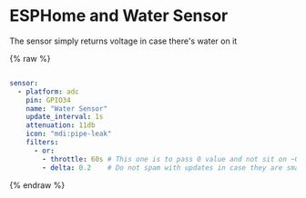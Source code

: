 # ESPHome and Water Sensor

The sensor simply returns voltage in case there's water on it

{% raw %}
```yaml

sensor:
  - platform: adc
    pin: GPIO34
    name: "Water Sensor"
    update_interval: 1s
    attenuation: 11db
    icon: "mdi:pipe-leak"
    filters:
      - or:
        - throttle: 60s # This one is to pass 0 value and not sit on ~0.07
        - delta: 0.2    # Do not spam with updates in case they are small
```
{% endraw %}
